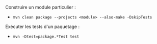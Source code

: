 Construire un module particulier :
- `mvn clean package --projects <module> --also-make -DskipTests`

Exécuter les tests d'un paquetage :
- `mvn -Dtest=package.*Test test`
